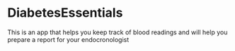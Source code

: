 # DiabetesEssentials
This is an app that helps you keep track of blood readings and will help you prepare a report for your endocronologist
